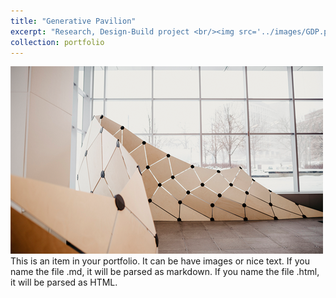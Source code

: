 ```yaml
---
title: "Generative Pavilion"
excerpt: "Research, Design-Build project <br/><img src='../images/GDP.png'>"
collection: portfolio
---
```

<img src='./images/GDP.png'>
<br/>
This is an item in your portfolio. It can be have images or nice text. If you name the file .md, it will be parsed as markdown. If you name the file .html, it will be parsed as HTML. 

